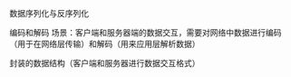 数据序列化与反序列化

编码和解码
    场景：客户端和服务器端的数据交互，需要对网络中数据进行编码（用于在网络层传输）和解码（用来应用层解析数据）

封装的数据结构（客户端和服务器进行数据交互格式）
